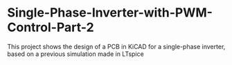 # Single-Phase-Inverter-with-PWM-Control-Part-2
This project shows the design of a PCB in KiCAD for a single-phase inverter, based on a previous simulation made in LTspice
